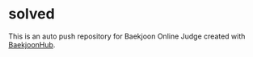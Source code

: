 # solved
This is an auto push repository for Baekjoon Online Judge created with [BaekjoonHub](https://github.com/BaekjoonHub/BaekjoonHub).
